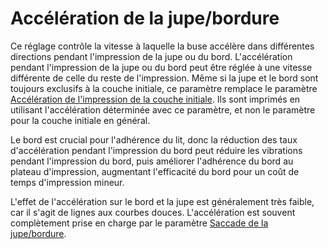 Accélération de la jupe/bordure
====
Ce réglage contrôle la vitesse à laquelle la buse accélère dans différentes directions pendant l'impression de la jupe ou du bord. L'accélération pendant l'impression de la jupe ou du bord peut être réglée à une vitesse différente de celle du reste de l'impression. Même si la jupe et le bord sont toujours exclusifs à la couche initiale, ce paramètre remplace le paramètre [Accélération de l'impression de la couche initiale](acceleration_print_layer_0.md). Ils sont imprimés en utilisant l'accélération déterminée avec ce paramètre, et non le paramètre pour la couche initiale en général.

Le bord est crucial pour l'adhérence du lit, donc la réduction des taux d'accélération pendant l'impression du bord peut réduire les vibrations pendant l'impression du bord, puis améliorer l'adhérence du bord au plateau d'impression, augmentant l'efficacité du bord pour un coût de temps d'impression mineur.

L'effet de l'accélération sur le bord et la jupe est généralement très faible, car il s'agit de lignes aux courbes douces. L'accélération est souvent complètement prise en charge par le paramètre [Saccade de la jupe/bordure](jerk_skirt_brim.md).

